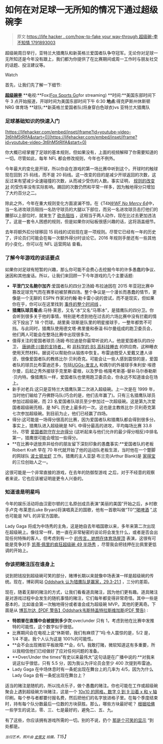 # 如何在对足球一无所知的情况下通过超级碗李

> 原文:[https://life hacker . com/how-to-fake your way-through 超级碗-李不知情 1791893003](https://lifehacker.com/how-to-fake-your-way-through-super-bowl-li-without-know-1791893003)

超级碗周日举行，亚特兰大猎鹰队和新英格兰爱国者队争夺冠军。无论你对足球一无所知还是今年没有跟上，我们都为你提供了在比赛期间或周一工作时与朋友社交的话题、投注建议等。

Watch

首先，让我们先了解一下细节:

[**超级碗李**](https://www.nfl.com/super-bowl)
**电视:**Fox([Fox Sports Go](https://www.foxsportsgo.com/program/156815/super-bowl-li-new-england-patriots-vs-atlanta-falcons)for streaming)
**时间:**美国东部时间下午 3 点开始报道，开球时间为美国东部时间下午 6:30
**地点**:得克萨斯州休斯顿 NRG 体育场
**球队:**新英格兰爱国者队(将身穿白色球衣)vs 亚特兰大猎鹰队

### 足球基础知识的快速入门

 [https://lifehacker.com/embed/inset/iframe?id=youtube-video-3t6hM5tRlfA&start=0](https://lifehacker.com/embed/inset/iframe?id=youtube-video-3t6hM5tRlfA&start=0) 

你大概已经掌握了足球的基本规则，但如果没有，上面的视频解释了你需要知道的一切。尽管如此，每年 NFL 都会修改规则，今年也不例外。

今年最大的变化是开球，所以你会在游戏的第一场比赛中听到这个。开球时的触球现在回到 25 码线，而不是 20 码线。这一改变的目的是减少开球返回的次数，这反过来有望减少全速碰撞的次数，从而减少受伤的人数。事实证明， [规则的改变对](http://profootballtalk.nbcsports.com/2017/01/26/touchback-rule-had-little-to-no-impact-on-injuries-on-kickoffs/) 的受伤率没有实际影响。踢回的次数仍然和平常一样多，因为触地得分只增加了大约百分之二。

除此之外，今年在重大规则变化方面波澜不惊。在《T4》[*WWF No Mercy 64*](https://en.wikipedia.org/wiki/WWF_No_Mercy)中，当一名进攻球员阻挡一名防守球员的大腿以下部位，而另一名进攻球员击打他们的腰部以上部位时，就发生了 [砍杀阻挡](http://operations.nfl.com/the-rules/nfl-video-rulebook/chop-block/) ，这相当于两人动作，现在比过去更加违法了。这是一套令人困惑的规则，但是如果你对砧板很感兴趣的话，这将涵盖细节。

去年将额外扣分球移回 15 码线的试验现在是一项规则。尽管它已经有一年的历史了，评论员们可能会在每一次额外得分时谈论它。2016 年规则手册还有一些其他的小变化，你可以在 NFL 运营网站 查看。

### 了解今年游戏的谈话要点

如果你对足球有短暂的兴趣，那么你可能不会费心去挖掘今年的许多愚蠢的争议、迷因和其他废话。所以，让我们来回顾一下今年游戏的几个主要话题:

*   **平泄门又名鲍尔加齐**:爱国者队的四分卫汤姆·布拉迪因在 2015 年亚冠比赛中篡改足球充气而在赛季初被禁赛四场。整个争议是一个漫长而愚蠢的情节，更像是一个无聊的 ESPN 作家对约翰·勒卡雷小说的尝试，而不是现实，但如果你在乎，你可以在这里找到 [事件的整个时间线](http://www.espn.com/blog/new-england-patriots/post/_/id/4782561/timeline-of-events-for-deflategate-tom-brady) 。
*   **猎鹰队球员看点**:马特·莱恩，又名“冰”又名“马蒂冰”，是猎鹰队的四分卫。你会听到很多关于他的事情，特别是考虑到他在过去的六场比赛中没有拦截的情况下投出了 18 个罚球。胡里奥·琼斯是队里的明星接球手，一整年都势不可挡。与此同时，猎鹰队使用德文塔·弗里曼和泰温·科尔曼组成的跑卫委员会，他们两人可能会在整场比赛中出现很多次。
*   值得关注的爱国者球员:汤姆·布拉迪是你最常听说的人。他是爱国者队的四分卫， [唐纳德·川普的支持者，](http://deadspin.com/tom-brady-says-it-would-be-great-if-donald-trump-beco-1731177907) 和 [非科学的 BS 高科技睡衣](http://www.si.com/edge/2017/01/05/tom-brady-sleepwear-line-under-armour-recovery-tech) 的供应商，这种睡衣使用天然材料，据说可以帮助你从锻炼中恢复。布雷迪既受人爱戴又遭人诽谤，很像爱国者队的教练比尔·贝利奇克。可能会让一些人感到震惊的是，爱国者队的球员比布雷迪还多，包括[UGGs-发言人](http://www.bostonmagazine.com/arts-entertainment/blog/2016/10/11/tom-brady-julian-edelman-uggs/) 和偶尔的外接球手朱利安·埃德尔曼，后起之秀外接球手克里斯·霍根，以及罗伯·格隆考斯基-替补马尔泰勒斯·贝内特。像猎鹰队一样，爱国者队也使用跑卫委员会，你永远不知道谁会在场上。
*   新手对老兵:这只是亚特兰大猎鹰队第二次进入超级碗。上一次是在 1999 年，当时他们输给了丹佛野马队(巧合的是，他们去年赢了)。只有三名猎鹰队球员参加过超级碗，而 23 名爱国者队球员至少参加过一次超级碗。这是第九次爱国者超级碗亮相，是 NFL 历史上最多的一次。这也是主教练比尔·贝利奇克第七次参加超级碗。到目前为止，他们已经赢了四场。
*   得分:这可能是一场得分很高的比赛，因为爱国者队和猎鹰队都会得到很多分。事实上，猎鹰队进入超级碗是 NFL 中得分最高的进攻，平均每场比赛 33.8 分。尽管 [爱国者防守在允许得分](http://www.pro-football-reference.com/years/2016/opp.htm) (这听起来与他们允许的最少得分相反)中排名第一，猎鹰很可能会增加一些得分。
*   **在比赛中途放弃并给你的朋友留下深刻印象的愚蠢事实:**爱国者队的老板 Robert Kraft 早在 70 年代就开始了他的运动队老板生涯，当时他在一个蹩脚的网球队 [波士顿龙虾](https://en.wikipedia.org/wiki/Boston_Lobsters_(1974)) 工作。猎鹰的主人亚瑟·布兰克(Arthur Blank)是 [家得宝](https://en.wikipedia.org/wiki/The_Home_Depot) 的三位创始人之一。

这很可能是一个非常直接的游戏，在去年的防御型游戏 之后，对于不经意的观察者来说，它也应该被证明是更令人兴奋的。

### 知道谁是明星吗

今年的娱乐活动将由汉密尔顿的三名原创成员表演“美丽的美国”开始之后，乡村歌手卢克·布莱恩(Luke Bryan)将演唱真正的国歌，他有一首歌叫做“T0”[“喝啤酒](https://youtu.be/RM5aW83L_DE) ”,这也可能是 NFL 的非官方国歌。

Lady Gaga 将成为中场秀的主角，这是她自去年唱国歌以来，多年来第二次出现在超级碗上。像往常一样，她一直在非常秘密的谈论将会发生什么，或者是否会出现任何特殊的客人，但考虑到有一个 [的传言，她想在体育场屋顶](http://www.cbssports.com/nfl/news/2017-super-bowl-lady-gaga-reportedly-wants-to-perform-on-stadium-roof-in-houston/) 表演，这很有可能是竞争对手 [凯蒂·佩里的疯狂超级碗 49 半场秀](https://www.youtube.com/watch?v=ZD1QrIe--_Y) ，尽管我会把钱押在比佩里更低调的开始上。

### 你该把赌注压在谁身上

说到把钱投到超级碗可笑的部分，赌博长期以来就像中场表演一样是超级碗的传统。现在，博彩网站 [Oddshark 认为猎鹰队是赢家，29.3-21.1](http://www.oddsshark.com/nfl/new-england-atlanta-odds-february-5-2017-770937) ，三分的差距。

现在，随着无聊的赌注的方式，让我们看看道具赌注，因为他们更有趣。道具赌注是对游戏过程中会发生的随机事情的赌注，它们每年都变得非常奇怪。其中一些是基本的，比如谁会第一次触地得分或者谁会成为超级碗 MVP。其他的更离奇。下面是从 [博瓦尔达【PDF 警告】](https://sports.bovada.lv/super-bowl-51-party-prop-sheet)[Oddshark](http://www.oddsshark.com/super-bowl/props)[韦斯特盖特拉斯维加斯(PDF 警告)](http://www.espn.com/graphics/2017/Jan/SBLI-Props.pdf) :

*   **特朗普在直播中会被提到多少次**:over/under 只有 1，考虑到他在比赛中发推特的可能性，这个数字似乎很低。
*   比赛期间会在电视上说“休斯顿，我们有麻烦了”吗:令人震惊的是，5/2 是，1/4 不是。我个人认为这是 100%的可能性。
*   **会不会出现微软平板故障:**会，6/1。我敢打赌，微软知道这有多重要，所以我相信他们已经做好了应对任何问题的准备。
*   **Over/Under the times“有史以来最伟大”这句话是在广播中说的:**对我来说这似乎很低，只有 5.5 分，因为我认为评论员会至少 400 次提到布雷迪。
*   Lady Gaga 在中场休息时有一条蛇出现在舞台上的几率为 4/5，因为为什么 Lady Gaga 会有一条蛇出现在舞台上？

适当的赌注是随机的，所以找点乐子，做个愚蠢的赌注。你也可能在工作或超级碗聚会上遇到超级碗方块赌注，这是一个 [10x10 的网格，数字 0 到 9 沿着 x 和 y 轴](http://www.sportsonearth.com/assets/images/0/0/2/214334002/cuts/superbowlsquares_ayoml08t_p423uyc8.jpg) 印刷。每个参与者都要付报名费，然后把他们的名字放进格子里。在每个季度结束时，持有每个队分数最后一位数的方块获胜。那么，哪些方块最好呢？ [根据哈佛](https://harvardsportsanalysis.wordpress.com/2013/01/30/the-optimal-strategy-for-playing-squares/) 一些学生的说法，零、三、七是最好的，避免二、五、九。

有了这些，你应该拥有游戏所需的一切。别的不说，扔个 [那是个可笑的显示](https://www.youtube.com/watch?v=6yN2H3--1aw) “到处都是。

*<small>当归艺术。照片由</small>* [*<small>史蒂文</small>*](https://www.flickr.com/photos/stevendepolo/17001989516/in/photolist-qz5e4C-sT548a-E8o6bH-wgDNny-ctvmWW-r1UDHB-qURvAg-id3os-bpKiMh-qCHbUY-rUpD9h-qYEkDQ-y7JrSQ-y7Jqrd-EgCa5n-DiTRK5-E8o6fF-Eeicqf-E8o6et-Eeicpy-DH8KtX-E8o6dB-DPuWS1-DH8Ksp-z6hXEr-z77D8g-z3ZiN1-yNFHC9-d8UHGj-cHgqdf) *<small>拍摄。</small>T15】*